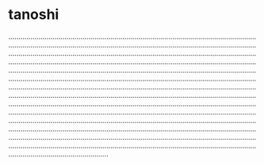 # tanoshi

..........................................................................................................................................................................................................................................................................................................................................................................................................................................................................................................................................................................................................................................................................................................................................................................................................................................................................................................................................................................................................................................................................................................................................................................................................................................................................................................................................................................................................................................................................................................................................................................................................................................................................................................................................................................................................................................................